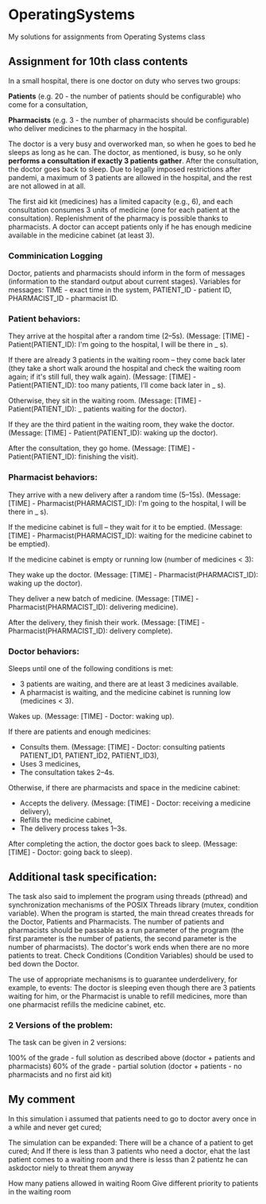 # OperatingSystems
My solutions for assignments from Operating Systems class



## Assignment for 10th class contents
In a small hospital, there is one doctor on duty who serves two groups:

**Patients** (e.g. 20 - the number of patients should be configurable) who come for a consultation,

**Pharmacists** (e.g. 3 - the number of pharmacists should be configurable) who deliver medicines to the pharmacy in the hospital.


The doctor is a very busy and overworked man, so when he goes to bed he sleeps as long as he can. 
The doctor, as mentioned, is busy, so he only **performs a consultation if exactly 3 patients gather**. After the consultation, the doctor goes back to sleep. Due to legally imposed restrictions after pandemi, a maximum of 3 patients are allowed in the hospital, and the rest are not allowed in at all.

The first aid kit (medicines) has a limited capacity (e.g., 6), and each consultation consumes 3 units of medicine (one for each patient at the consultation). Replenishment of the pharmacy is possible thanks to pharmacists.
A doctor can accept patients only if he has enough medicine available in the medicine cabinet (at least 3).


### Comminication Logging
Doctor, patients and pharmacists should inform in the form of messages (information to the standard output about current stages). Variables for messages: TIME - exact time in the system, PATIENT_ID - patient ID, PHARMACIST_ID - pharmacist ID.

### Patient behaviors:
They arrive at the hospital after a random time (2–5s).
(Message: [TIME] - Patient(PATIENT_ID): I'm going to the hospital, I will be there in _ s).

If there are already 3 patients in the waiting room – they come back later (they take a short walk around the hospital and check the waiting room again; if it's still full, they walk again).
(Message: [TIME] - Patient(PATIENT_ID): too many patients, I’ll come back later in _ s).

Otherwise, they sit in the waiting room.
(Message: [TIME] - Patient(PATIENT_ID): _ patients waiting for the doctor).

If they are the third patient in the waiting room, they wake the doctor.
(Message: [TIME] - Patient(PATIENT_ID): waking up the doctor).

After the consultation, they go home.
(Message: [TIME] - Patient(PATIENT_ID): finishing the visit).

### Pharmacist behaviors:
They arrive with a new delivery after a random time (5–15s).
(Message: [TIME] - Pharmacist(PHARMACIST_ID): I'm going to the hospital, I will be there in _ s).

If the medicine cabinet is full – they wait for it to be emptied.
(Message: [TIME] - Pharmacist(PHARMACIST_ID): waiting for the medicine cabinet to be emptied).

If the medicine cabinet is empty or running low (number of medicines < 3):

They wake up the doctor.
(Message: [TIME] - Pharmacist(PHARMACIST_ID): waking up the doctor).

They deliver a new batch of medicine.
(Message: [TIME] - Pharmacist(PHARMACIST_ID): delivering medicine).

After the delivery, they finish their work.
(Message: [TIME] - Pharmacist(PHARMACIST_ID): delivery complete).


### Doctor behaviors:
Sleeps until one of the following conditions is met:

- 3 patients are waiting, and there are at least 3 medicines available.
- A pharmacist is waiting, and the medicine cabinet is running low (medicines < 3).

Wakes up.
(Message: [TIME] - Doctor: waking up).

If there are patients and enough medicines:

- Consults them.
  (Message: [TIME] - Doctor: consulting patients PATIENT_ID1, PATIENT_ID2, PATIENT_ID3),
- Uses 3 medicines,
- The consultation takes 2–4s.

Otherwise, if there are pharmacists and space in the medicine cabinet:

- Accepts the delivery.
  (Message: [TIME] - Doctor: receiving a medicine delivery),
- Refills the medicine cabinet,
- The delivery process takes 1–3s.

After completing the action, the doctor goes back to sleep.
(Message: [TIME] - Doctor: going back to sleep).


## Additional task specification:
The task also said to implement the program using threads (pthread) and synchronization mechanisms of the POSIX Threads library (mutex, condition variable). 
When the program is started, the main thread creates threads for the Doctor, Patients and Pharmacists. 
The number of patients and pharmacists should be passable as a run parameter of the program (the first parameter is the number of patients, the second parameter is the number of pharmacists). 
The doctor's work ends when there are no more patients to treat. Check Conditions (Condition Variables) should be used to bed down the Doctor.

The use of appropriate mechanisms is to guarantee underdelivery, for example, to events: The doctor is sleeping even though there are 3 patients waiting for him, or the Pharmacist is unable to refill medicines, more than one pharmacist refills the medicine cabinet, etc.

### 2 Versions of the problem:
The task can be given in 2 versions:

100% of the grade  - full solution as described above (doctor + patients and pharmacists)
60% of the grade - partial solution (doctor + patients - no pharmacists and no first aid kit)

## My comment
In this simulation i assumed that patients need to go to doctor avery once in a while and never get cured;

The simulation can be expanded:
There will be a chance of a patient to get cured;
And If there is less than 3 patients who need a doctor, ehat the last patient comes to a waiting room and there is lesss than 2 patientz he can askdoctor niely to threat them anyway

How many patiens allowed in waiting Room
Give different priority to patients in the waiting room